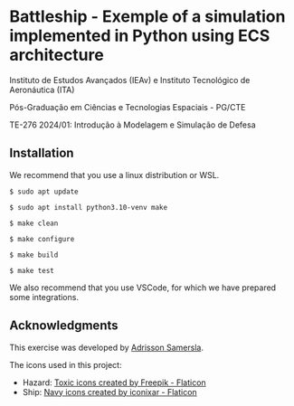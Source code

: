 # Battleship - Exemple of a simulation implemented in Python using ECS architecture

Instituto de Estudos Avançados (IEAv) e Instituto Tecnológico de Aeronáutica (ITA)

Pós-Graduação em Ciências e Tecnologias Espaciais - PG/CTE

TE-276 2024/01: Introdução à Modelagem e Simulação de Defesa

## Installation

We recommend that you use a linux distribution or WSL.

    $ sudo apt update

    $ sudo apt install python3.10-venv make

    $ make clean

    $ make configure

    $ make build

    $ make test

We also recommend that you use VSCode, for which we have prepared some integrations.

## Acknowledgments

This exercise was developed by [Adrisson Samersla](https://github.com/adrissonsamersla).

The icons used in this project:

- Hazard: <a href="https://www.flaticon.com/free-icons/toxic" title="toxic icons">Toxic icons created by Freepik - Flaticon</a>
- Ship: <a href="https://www.flaticon.com/free-icons/navy" title="navy icons">Navy icons created by iconixar - Flaticon</a>
